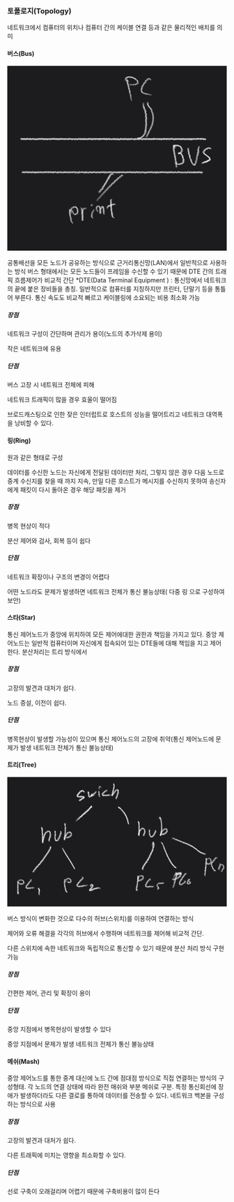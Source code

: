 ### 토폴로지(Topology)

네트워크에서 컴퓨터의 위치나 컴퓨터 간의 케이블 연결 등과 같은 물리적인 배치를 의미

#### 버스(Bus)

![image-20211010221356112](../images/image-20211010221356112.png)

공통배선을 모든 노드가 공유하는 방식으로 근거리통신망(LAN)에서 일반적으로 사용하는 방식
버스 형태에서는 모든 노드들이 프레임을 수신할 수 있기 때문에 DTE 간의 트래픽 흐름제어가 비교적 간단
*DTE(Data Terminal Equipment ) : 통신망에서 네트워크의 끝에 붙은 장비들을 총칭. 일반적으로 컴퓨터를 지칭하지만 프린터, 단말기 등을 통틀어 부른다.
통신 속도도 비교적 빠르고 케이블링에 소요되는 비용 최소화 가능

#####  장점

네트워크 구성이 간단하며 관리가 용이(노드의 추가삭제 용이)

작은 네트워크에 유용

##### 단점

버스 고장 시 네트워크 전체에 피해

네트워크 트래픽이 많을 경우 효울이 떨어짐

브로드캐스팅으로 인한 잦은 인터럽트로 호스트의 성능을 떨어트리고 네트워크 대역폭을 낭비할 수 있다.



#### 링(Ring)

원과 같은 형태로 구성

데이터를 수신한 노드는 자신에게 전달된 데이터만 처리, 그렇지 않은 경우 다음 노드로 중계
수신지를 찾을 때 까지 지속, 만일 다른 호스트가 메시지를 수신하지 못하여 송신자에게 패킷이 다시 돌아온 경우 해당 패킷을 제거

#####  장점

병목 현상이 적다

분산 제어와 검사, 회복 등이 쉽다

##### 단점

네트워크 확장이나 구조의 변경이 어렵다

어떤 노드라도 문제가 발생하면 네트워크 전체가 통신 불능상태( 다중 링 으로 구성하여 보안)



#### 스타(Star)

통신 제어노드가 중앙에 위치하여 모든 제어에대한 권한과 책임을 가지고 있다. 중앙 제어노드는 일반적 컴퓨터이며 자신에게 접속되어 있는 DTE들에 대해 책임을 지고 제어한다. 분산처리는 트리 방식에서

#####  장점

고장의 발견과 대처가 쉽다.

노드 증설, 이전이 쉽다.

##### 단점

병목현상이 발생할 가능성이 있으며 통신 제어노드의 고장에 취약(통신 제어노드에 문제가 발생 네트워크 전체가 통신 불능상태)



#### 트리(Tree)

![image-20211010222800102](../images/image-20211010222800102.png)

버스 방식이 변화한 것으로 다수의 허브(스위치)를 이용하여 연결하는 방식

제어와 오류 해결을 각각의 허브에서 수행하며 네트워크를 제어해 비교적 간단.

다른 스위치에 속한 네트워크와 독립적으로 통신할 수 있기 때문에 분산 처리 방식 구현 가능

#####  장점

간편한 제어, 관리 및 확장이 용이

##### 단점

중앙 지점에서 병목현상이 발생할 수 있다

중앙 지점에서 문제가 발생 네트워크 전체가 통신 불능상태



#### 메쉬(Mash)

중앙 제어노드를 통한 중계 대신에 노드 간에 점대점 방식으로 직접 연결하는 방식의 구성형태. 각 노드의 연결 상태에 따라 완전 매쉬와 부분 메쉬로 구분. 특정 통신회선에 장애가 발생하더라도 다른 결로를 통하여 데이터를 전송할 수 있다. 네트워크 백본을 구성하는 방식으로 사용

#####  장점

고장의 발견과 대처가 쉽다.

다른 트래픽에 미치는 영향을 최소화할 수 있다.

##### 단점

선로 구축이 오래걸리며 어렵기 때문에 구축비용이 많이 든다

